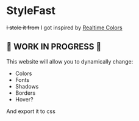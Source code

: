 # StyleFast

~~I stole it from~~ I got inspired by [Realtime Colors](https://www.realtimecolors.com)

## 🚧 WORK IN PROGRESS 🔧

This website will allow you to dynamically change:

- Colors 
- Fonts
- Shadows
- Borders
- Hover?

And export it to css
